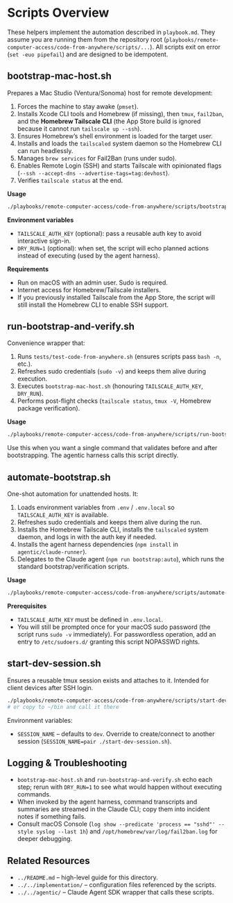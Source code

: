 # Scripts Overview

These helpers implement the automation described in `playbook.md`. They assume you are running them from the repository root (`playbooks/remote-computer-access/code-from-anywhere/scripts/...`). All scripts exit on error (`set -euo pipefail`) and are designed to be idempotent.

## bootstrap-mac-host.sh

Prepares a Mac Studio (Ventura/Sonoma) host for remote development:

1. Forces the machine to stay awake (`pmset`).
2. Installs Xcode CLI tools and Homebrew (if missing), then `tmux`, `fail2ban`, and the **Homebrew Tailscale CLI** (the App Store build is ignored because it cannot run `tailscale up --ssh`).
3. Ensures Homebrew’s shell environment is loaded for the target user.
4. Installs and loads the `tailscaled` system daemon so the Homebrew CLI can run headlessly.
5. Manages `brew services` for Fail2Ban (runs under sudo).
6. Enables Remote Login (SSH) and starts Tailscale with opinionated flags (`--ssh --accept-dns --advertise-tags=tag:devhost`).
7. Verifies `tailscale status` at the end.

**Usage**

```bash
./playbooks/remote-computer-access/code-from-anywhere/scripts/bootstrap-mac-host.sh
```

**Environment variables**

- `TAILSCALE_AUTH_KEY` (optional): pass a reusable auth key to avoid interactive sign-in.
- `DRY_RUN=1` (optional): when set, the script will echo planned actions instead of executing (used by the agent harness).

**Requirements**

- Run on macOS with an admin user. Sudo is required.
- Internet access for Homebrew/Tailscale installers.
- If you previously installed Tailscale from the App Store, the script will still install the Homebrew CLI to enable SSH support.

## run-bootstrap-and-verify.sh

Convenience wrapper that:

1. Runs `tests/test-code-from-anywhere.sh` (ensures scripts pass `bash -n`, etc.).
2. Refreshes sudo credentials (`sudo -v`) and keeps them alive during execution.
3. Executes `bootstrap-mac-host.sh` (honouring `TAILSCALE_AUTH_KEY`, `DRY_RUN`).
4. Performs post-flight checks (`tailscale status`, `tmux -V`, Homebrew package verification).

**Usage**

```bash
./playbooks/remote-computer-access/code-from-anywhere/scripts/run-bootstrap-and-verify.sh
```

Use this when you want a single command that validates before and after bootstrapping. The agentic harness calls this script directly.

## automate-bootstrap.sh

One-shot automation for unattended hosts. It:

1. Loads environment variables from `.env` / `.env.local` so `TAILSCALE_AUTH_KEY` is available.
2. Refreshes sudo credentials and keeps them alive during the run.
3. Installs the Homebrew Tailscale CLI, installs the `tailscaled` system daemon, and logs in with the auth key if needed.
4. Installs the agent harness dependencies (`npm install` in `agentic/claude-runner`).
5. Delegates to the Claude agent (`npm run bootstrap:auto`), which runs the standard bootstrap/verification scripts.

**Usage**

```bash
./playbooks/remote-computer-access/code-from-anywhere/scripts/automate-bootstrap.sh
```

**Prerequisites**

- `TAILSCALE_AUTH_KEY` must be defined in `.env.local`.
- You will still be prompted once for your macOS sudo password (the script runs `sudo -v` immediately). For passwordless operation, add an entry to `/etc/sudoers.d/` granting this script NOPASSWD rights.

## start-dev-session.sh

Ensures a reusable tmux session exists and attaches to it. Intended for client devices after SSH login.

```bash
./playbooks/remote-computer-access/code-from-anywhere/scripts/start-dev-session.sh
# or copy to ~/bin and call it there
```

Environment variables:

- `SESSION_NAME` – defaults to `dev`. Override to create/connect to another session (`SESSION_NAME=pair ./start-dev-session.sh`).

## Logging & Troubleshooting

- `bootstrap-mac-host.sh` and `run-bootstrap-and-verify.sh` echo each step; rerun with `DRY_RUN=1` to see what would happen without executing commands.
- When invoked by the agent harness, command transcripts and summaries are streamed in the Claude CLI; copy them into incident notes if something fails.
- Consult macOS Console (`log show --predicate 'process == "sshd"' --style syslog --last 1h`) and `/opt/homebrew/var/log/fail2ban.log` for deeper debugging.

## Related Resources

- `../README.md` – high-level guide for this directory.
- `../../implementation/` – configuration files referenced by the scripts.
- `../../agentic/` – Claude Agent SDK wrapper that calls these scripts.
